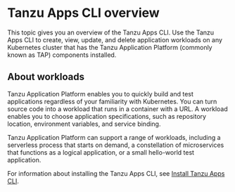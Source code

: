 # Tanzu Apps CLI overview

This topic gives you an overview of the Tanzu Apps CLI. Use the Tanzu Apps CLI to create, view, update, and delete application workloads on any Kubernetes cluster that has the Tanzu Application Platform (commonly known as TAP) components installed.

## <a id='about'></a>About workloads

Tanzu Application Platform enables you to quickly build and test applications regardless of
your familiarity with Kubernetes. You can turn source code into a workload that runs in a container
with a URL. A workload enables you to choose application specifications, such as repository location,
environment variables, and service binding.

Tanzu Application Platform can support a range of workloads, including a serverless process that
starts on demand, a constellation of microservices that functions as a logical application, or
a small hello-world test application.

For information about installing the Tanzu Apps CLI, see [Install Tanzu Apps CLI](./getting-started/installation.hbs.md).
